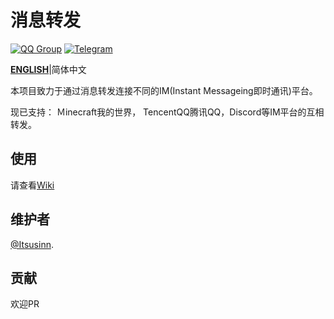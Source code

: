 # 消息转发
[![QQ Group](https://img.shields.io/badge/QQ%20Group-667352043-12B7F5?logo=tencent-qq)](https://jq.qq.com/?_wv=1027&k=6eDIHSYt)
[![Telegram](https://img.shields.io/badge/Telegram-Ｍesagisto-blue.svg?logo=telegram)](https://t.me/mesagisto)

**[ENGLISH](README.en-US.md)**|简体中文

本项目致力于通过消息转发连接不同的IM(Instant Messageing即时通讯)平台。

现已支持： Ｍinecraft我的世界， TencentQQ腾讯QQ，Discord等IM平台的互相转发。

## 使用

请查看[Wiki](https://github.com/MeowCat-Studio/message-forwarding/wiki)

## 维护者

[@Itsusinn](https://github.com/Itsusinn).

## 贡献

欢迎PR
